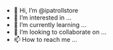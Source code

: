 - 👋 Hi, I’m @ipatrollstore
- 👀 I’m interested in ...
- 🌱 I’m currently learning ...
- 💞️ I’m looking to collaborate on ...
- 📫 How to reach me ...

<!---
ipatrollstore/ipatrollstore is a ✨ special ✨ repository because its `README.md` (this file) appears on your GitHub profile.
You can click the Preview link to take a look at your changes.
--->
